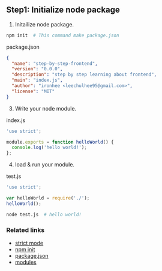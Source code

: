 ## Step1: Initialize node package

1. Initailize node package.

  ```bash
  npm init  # This command make package.json
  ```

  package.json
  ```json
  {
    "name": "step-by-step-frontend",
    "version": "0.0.0",
    "description": "step by step learning about frontend",
    "main": "index.js",
    "author": "ironhee <leechulhee95@gmail.com>",
    "license": "MIT"
  }
  ```

3. Write your node module.

  index.js
  ```javascript
  'use strict';  

  module.exports = function helloWorld() {
    console.log('hello world!');
  };
  ```

4. load & run your module.

  test.js
  ```javascript
  'use strict';

  var helloWorld = require('./');
  helloWorld();
  ```

  ```bash
  node test.js  # hello world!
  ```

### Related links

+ [strict mode ](https://developer.mozilla.org/en-US/docs/Web/JavaScript/Reference/Strict_mode)
+ [npm init](https://docs.npmjs.com/cli/init)
+ [package.json](https://docs.npmjs.com/files/package.json)
+ [modules](https://nodejs.org/api/modules.html)

